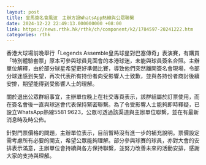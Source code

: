 ```yaml
---
layout: post
title: 皇馬簽名會風波　主辦方設WhatsApp熱線與公眾聯繫
date: 2024-12-22 22:49:13.000000000 +08:00
link: https://news.rthk.hk/rthk/ch/component/k2/1784597-20241222.htm
categories: rthk
---
```


香港大球場前晚舉行「Legends Assemble皇馬球星對巴塞傳奇」表演賽，有購買「特別體驗套票」原本可參與球員見面會的本港球迷，未能與球員簽名合照。主辦單位解釋，由於部分球星希望更好準備比賽，導致他們突然離開簽名會現場，令部分球迷感到失望，再次代表所有持份者向受影響人士致歉，並與各持份者商討後續安排，期望能得到受影響人士的理解。

關於退出公眾群組事宜，主辦單位晚上在社交專頁表示，該群組屬於訂票使用，而在簽名會後一直與球迷會代表保持緊密聯繫。為了令受影響人士能夠即時釋疑，已設立WhatsApp熱線5581 9623，公眾可透過該渠道與主辦單位聯繫，並在有最新消息時及時公佈。

針對門票價格的問題，主辦單位表示，目前暫時沒有進一步的補充說明。票價設定需考慮所有必要的開支，希望公眾能夠理解。部分參與球賽的球員，亦對大會的安排表示滿意，主辦單位會持續與各方保持聯繫，並努力改善未來的活動安排，感謝大家的支持與理解。
